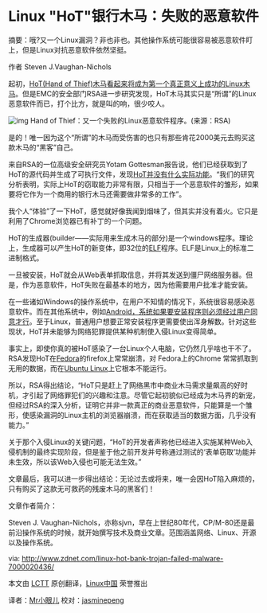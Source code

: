 Linux "HoT"银行木马：失败的恶意软件
=======================================

摘要：哦?又一个Linux漏洞？非也非也。其他操作系统可能很容易被恶意软件盯上，但是Linux对抗恶意软件依然坚挺。

作者 Steven J.Vaughan-Nichols

起初，[HoT(Hand of Thief)木马看起来将成为第一个真正意义上成功的Linux木马][1]。但是EMC的安全部门RSA进一步研究发现，HoT木马其实只是“所谓”的Linux 恶意软件而已，打个比方，就是叫的响，很少咬人。

![img](http://cdn-static.zdnet.com/i/r/story/70/00/020436/hot-620x92.png?hash=BQp2AJH5BT&upscale=1)
Hand of Thief：又一个失败的Linux恶意软件程序。(来源：RSA)

是的！唯一因为这个“所谓”的木马而受伤害的也只有那些肯花2000美元去购买这款木马的“黑客”自己。

来自RSA的一位高级安全研究员Yotam Gottesman报告说，他们已经获取到了HoT的源代码并生成了可执行文件，发现[HoT并没有什么实际功能][2]。“我们的研究分析表明，实际上HoT的窃取能力非常有限，只相当于一个恶意软件的雏形，如果要将它作为一个商用的银行木马还需要做非常多的工作”。

我个人“体验”了一下HoT，感觉就好像我闻到烟味了，但其实并没有着火。它只是利用了Chrome浏览器已有补丁的一个问题。

HoT的生成器(builder——实际用来生成木马的部分)是一个windows程序。理论上，生成器可以产生HoT的新变体，即32位的[ELF][3]程序。ELF是Linux上的标准二进制格式。

一旦被安装，HoT就会从Web表单抓取信息，并将其发送到僵尸网络服务器。但是，作为恶意软件，HoT失败在最基本的地方，因为他需要用户批准才能安装。

在一些诸如Windows的操作系统中，在用户不知情的情况下，系统很容易感染恶意软件。而在其他系统中，例如[Android，系统如果要安装程序则必须经过用户同意才行][4]。至于Linux，普通用户想要正常安装程序更需要使出浑身解数。针对这些现状，HoT并未能够为网络犯罪提供某种机制使入侵Linux变得简单。

事实上，即使你真的被HoT感染了一台Linux个人电脑，它仍然几乎啥也干不了。RSA发现HoT在[Fedora][5]的firefox上常常崩溃，对 Fedora上的Chrome 常常抓取到无用的数据，而在[Ubuntu Linux][6]上它根本不能运行。

所以，RSA得出结论，“HoT只是赶上了网络黑市中商业木马需求量飙高的好时机，才引起了网络罪犯们的兴趣和注意。尽管它起初貌似已经成为木马界的新宠，但经过RSA的深入分析，证明它并非一款真正的商业恶意软件，只能算是一个雏形，使感染漏洞的Linux主机的浏览器崩溃，而在获取适当的数据方面，几乎没有能力。”

关于那个入侵Linux的关键问题，“HoT的开发者声称他已经进入实施某种Web入侵机制的最终实现阶段，但是鉴于他之前开发并号称通过测试的‘表单窃取’功能并未生效，所以该Web入侵也可能无法生效。”

文章最后，我可以进一步得出结论：无论过去或将来，唯一会因HoT陷入麻烦的，只有购买了这款无可救药的残废木马的黑客们！



文章作者简介：

Steven J. Vaughan-Nichols，亦称sjvn，早在上世纪80年代，CP/M-80还是最前沿操作系统的时候，就开始撰写技术及商业文章。范围涵盖网络、Linux、开源以及操作系统。


via: http://www.zdnet.com/linux-hot-bank-trojan-failed-malware-7000020436/

本文由 [LCTT][] 原创翻译，[Linux中国][] 荣誉推出

译者：[Mr小眼儿][] 校对：[jasminepeng][]


[LCTT]:https://github.com/LCTT/TranslateProject
[Linux中国]:http://linux.cn/portal.php
[Mr小眼儿]:http://linux.cn/space/Mr小眼儿
[jasminepeng]:http://linux.cn/space/jasminepeng

[1]:http://www.zdnet.com/linux-desktop-trojan-hand-of-thief-steals-in-7000019175/
[2]:https://blogs.rsa.com/rsa-peeks-into-the-bits-of-new-linux-based-trojan-hand-of-thief/
[3]:http://www.thegeekstuff.com/2012/07/elf-object-file-format/
[4]:http://www.zdnet.com/five-simple-ways-to-avoid-android-malware-7000017463
[5]:http://fedoraproject.org/
[6]:http://www.ubuntu.com/

